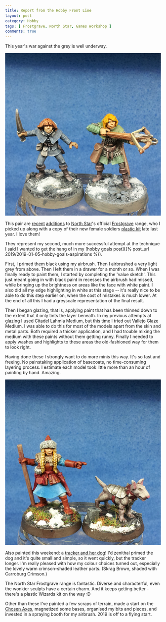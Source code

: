 ```yaml
---
title: Report from the Hobby Front Line
layout: post
category: Hobby
tags: [ Frostgrave, North Star, Games Workshop ]
comments: true
---
```


This year's war against the grey is well underway. 

![Fun fact: the thief has *already* had paint chipped off it. On its *armpit*, no less. Metal is terrifiying.](/images/minis/frostgrave-thief-and-marksman.jpg)

This pair are [recent](http://northstarfigures.com/prod.php?prod=12693) [additions](http://northstarfigures.com/prod.php?prod=12691) to [North Star](http://northstarfigures.com/)'s official [Frostgrave](http://northstarfigures.com/list.php?man=195&page=1) range, who I picked up along with a copy of their new female soldiers [plastic kit](http://northstarfigures.com/prod.php?prod=12717) late last year. I love them!

They represent my second, much more successful attempt at the technique I said I wanted to get the hang of in my [hobby goals post]({% post_url 2019/2019-01-05-hobby-goals-aspirations %}). 

First, I primed them black using my airbrush. Then I airbrushed a very light grey from above. Then I left them in a drawer for a month or so. When I was finally ready to paint them, I started by completing the 'value sketch'. This just meant going in with black paint in recesses the airbrush had missed, while bringing up the brightness on areas like the face with white paint. I also did all my edge highlighting in white at this stage -- it's really nice to be able to do this step earlier on, when the cost of mistakes is much lower. At the end of all this I had a greyscale representation of the final result.

Then I began glazing, that is, applying paint that has been thinned down to the extent that it only tints the layer beneath. In my previous attempts at glazing I used Citadel Lahmia Medium, but this time I tried out Vallejo Glaze Medium. I was able to do this for most of the models apart from the skin and metal parts. Both required a thicker application, and I had trouble mixing the medium with these paints without them getting runny. Finally I needed to apply washes and highlights to these areas the old-fashioned way for them to look right.

Having done these I strongly want to do more minis this way. It's so fast and freeing. No painstaking application of basecoats, no time-consuming layering process. I estimate each model took little more than an hour of painting by hand. Amazing.

![](/images/minis/frostgrave-tracker-and-warhound.jpg)

Also painted this weekend: a [tracker and her dog](http://northstarfigures.com/prod.php?prod=12695)! I'd zenithal primed the dog and it's quite small and simple, so it went quickly, but the tracker longer. I'm really pleased with how my colour choices turned out, especially the lovely warm crimson-shaded leather parts. (Skrag Brown, shaded with Carroburg Crimson.) 

The North Star Frostgrave range is fantastic. Diverse and characterful, even the wonkier sculpts have a certain charm. And it keeps getting better - there's a plastic Wizards kit on the way :D

Other than these I've painted a few scraps of terrain, made a start on the [Chosen Axes](https://www.games-workshop.com/en-GB/Wh-Underworlds-The-Chosen-Axes-2018-ENG), magnetized some bases, organised my bits and pieces, and invested in a spraying booth for my airbrush. 2019 is off to a flying start.
